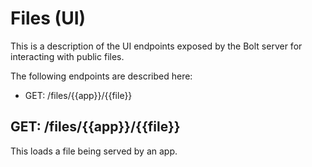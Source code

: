 # Files \(UI\)

This is a description of the UI endpoints exposed by the Bolt server for interacting with public files.

The following endpoints are described here:

* GET: /files/{{app}}/{{file}}

## GET: /files/{{app}}/{{file}}

This loads a file being served by an app.

